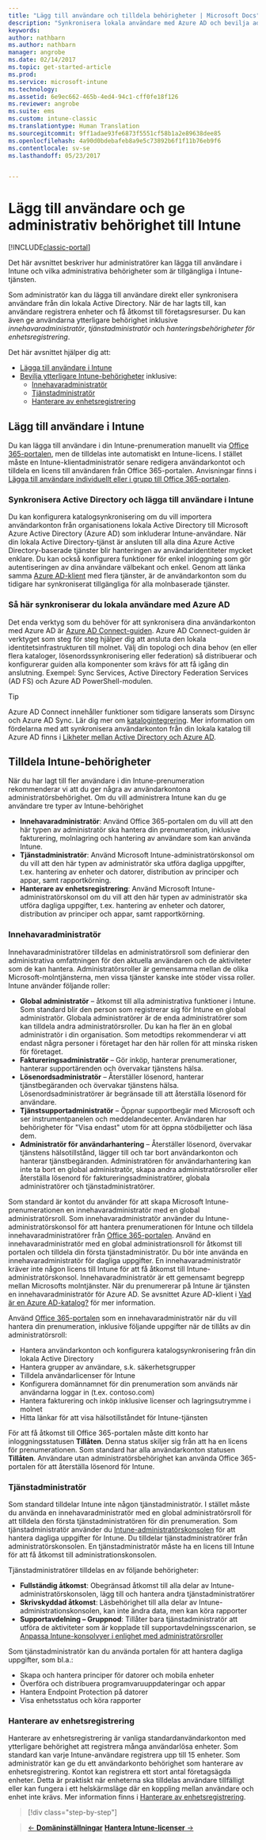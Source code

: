 ```yaml
---
title: "Lägg till användare och tilldela behörigheter | Microsoft Docs"
description: "Synkronisera lokala användare med Azure AD och bevilja administratörsbehörighet för din Intune-prenumeration"
keywords: 
author: nathbarn
ms.author: nathbarn
manager: angrobe
ms.date: 02/14/2017
ms.topic: get-started-article
ms.prod: 
ms.service: microsoft-intune
ms.technology: 
ms.assetid: 6e9ec662-465b-4ed4-94c1-cff0fe18f126
ms.reviewer: angrobe
ms.suite: ems
ms.custom: intune-classic
ms.translationtype: Human Translation
ms.sourcegitcommit: 9ff1adae93fe6873f5551cf58b1a2e89638dee85
ms.openlocfilehash: 4a90d0bdebafeb8a9e5c73892b6f1f11b76eb9f6
ms.contentlocale: sv-se
ms.lasthandoff: 05/23/2017


---
```


# <a name="add-users-and-give-administrative-permission-to-intune"></a>Lägg till användare och ge administrativ behörighet till Intune

[!INCLUDE[classic-portal](../includes/classic-portal.md)]

Det här avsnittet beskriver hur administratörer kan lägga till användare i Intune och vilka administrativa behörigheter som är tillgängliga i Intune-tjänsten.

Som administratör kan du lägga till användare direkt eller synkronisera användare från din lokala Active Directory. När de har lagts till, kan användare registrera enheter och få åtkomst till företagsresurser. Du kan även ge användarna ytterligare behörighet inklusive *innehavaradministratör*, *tjänstadministratör* och *hanteringsbehörigheter för enhetsregistrering*.

Det här avsnittet hjälper dig att:

- [Lägga till användare i Intune](#add-users-to-intune)
- [Bevilja ytterligare Intune-behörigheter](#grant-intune-permissions) inklusive:
  - [Innehavaradministratör](#tenant-administrator)
  - [Tjänstadministratör](#service-administrator)
  - [Hanterare av enhetsregistrering](#device-enrollment-managers)

## <a name="add-users-to-intune"></a>Lägg till användare i Intune
Du kan lägga till användare i din Intune-prenumeration manuellt via [Office 365-portalen](http://go.microsoft.com/fwlink/p/?LinkId=698854), men de tilldelas inte automatiskt en Intune-licens. I stället måste en Intune-klientadministratör senare redigera användarkontot och tilldela en licens till användaren från Office 365-portalen. Anvisningar finns i [Lägga till användare individuellt eller i grupp till Office 365-portalen](https://support.office.com/article/Add-users-individually-or-in-bulk-to-Office-365-Admin-Help-1970f7d6-03b5-442f-b385-5880b9c256ec).

### <a name="sync-active-directory-and-add-users-to-intune"></a>Synkronisera Active Directory och lägga till användare i Intune
Du kan konfigurera katalogsynkronisering om du vill importera användarkonton från organisationens lokala Active Directory till Microsoft Azure Active Directory (Azure AD) som inkluderar Intune-användare. När din lokala Active Directory-tjänst är ansluten till alla dina Azure Active Directory-baserade tjänster blir hanteringen av användaridentiteter mycket enklare. Du kan också konfigurera funktioner för enkel inloggning som gör autentiseringen av dina användare välbekant och enkel. Genom att länka samma [Azure AD-klient](https://azure.microsoft.com/documentation/articles/active-directory-aadconnect/) med flera tjänster, är de användarkonton som du tidigare har synkroniserat tillgängliga för alla molnbaserade tjänster.

### <a name="how-to-sync-on-premises-users-with-azure-ad"></a>Så här synkroniserar du lokala användare med Azure AD
Det enda verktyg som du behöver för att synkronisera dina användarkonton med Azure AD är [Azure AD Connect-guiden](https://www.microsoft.com/download/details.aspx?id=47594). Azure AD Connect-guiden är verktyget som steg för steg hjälper dig att ansluta den lokala identitetsinfrastrukturen till molnet.  Välj din topologi och dina behov (en eller flera kataloger, lösenordssynkronisering eller federation) så distribuerar och konfigurerar guiden alla komponenter som krävs för att få igång din anslutning. Exempel: Sync Services, Active Directory Federation Services (AD FS) och Azure AD PowerShell-modulen.

> [!TIP]
> Azure AD Connect innehåller funktioner som tidigare lanserats som Dirsync och Azure AD Sync. Lär dig mer om [katalogintegrering](http://technet.microsoft.com/library/jj573653.aspx). Mer information om fördelarna med att synkronisera användarkonton från din lokala katalog till Azure AD finns i [Likheter mellan Active Directory och Azure AD](http://technet.microsoft.com/library/dn518177.aspx).

## <a name="grant-intune-permissions"></a>Tilldela Intune-behörigheter

När du har lagt till fler användare i din Intune-prenumeration rekommenderar vi att du ger några av användarkontona administratörsbehörighet. Om du vill administrera Intune kan du ge användare tre typer av Intune-behörighet
-   **Innehavaradministratör**: Använd Office 365-portalen om du vill att den här typen av administratör ska hantera din prenumeration, inklusive fakturering, molnlagring och hantering av användare som kan använda Intune.
-   **Tjänstadministratör**: Använd Microsoft Intune-administratörskonsol om du vill att den här typen av administratör ska utföra dagliga uppgifter, t.ex. hantering av enheter och datorer, distribution av principer och appar, samt rapportkörning.
-   **Hanterare av enhetsregistrering**: Använd Microsoft Intune-administratörskonsol om du vill att den här typen av administratör ska utföra dagliga uppgifter, t.ex. hantering av enheter och datorer, distribution av principer och appar, samt rapportkörning.


### <a name="tenant-administrator"></a>Innehavaradministratör


Innehavaradministratörer tilldelas en administratörsroll som definierar den administrativa omfattningen för den aktuella användaren och de aktiviteter som de kan hantera. Administratörsroller är gemensamma mellan de olika Microsoft-molntjänsterna, men vissa tjänster kanske inte stöder vissa roller. Intune använder följande roller:
- **Global administratör** – åtkomst till alla administrativa funktioner i Intune. Som standard blir den person som registrerar sig för Intune en global administratör. Globala administratörer är de enda administratörer som kan tilldela andra administratörsroller. Du kan ha fler än en global administratör i din organisation. Som metodtips rekommenderar vi att endast några personer i företaget har den här rollen för att minska risken för företaget.
- **Faktureringsadministratör** – Gör inköp, hanterar prenumerationer, hanterar supportärenden och övervakar tjänstens hälsa.
- **Lösenordsadministratör** – Återställer lösenord, hanterar tjänstbegäranden och övervakar tjänstens hälsa. Lösenordsadministratörer är begränsade till att återställa lösenord för användare.
- **Tjänstsupportadministratör** – Öppnar supportbegär med Microsoft och ser instrumentpanelen och meddelandecenter. Användaren har behörigheter för "Visa endast" utom för att öppna stödbiljetter och läsa dem.
- **Administratör för användarhantering** – Återställer lösenord, övervakar tjänstens hälsotillstånd, lägger till och tar bort användarkonton och hanterar tjänstbegäranden. Administratören för användarhantering kan inte ta bort en global administratör, skapa andra administratörsroller eller återställa lösenord för faktureringsadministratörer, globala administratörer och tjänstadministratörer.

Som standard är kontot du använder för att skapa Microsoft Intune-prenumerationen en innehavaradministratör med en global administratörsroll. Som innehavaradministratör använder du Intune-administratörskonsol för att hantera prenumerationen för Intune och tilldela innehavaradministratörer från [Office 365-portalen](http://go.microsoft.com/fwlink/p/?LinkId=698854). Använd en innehavaradministratör med en global administrationsroll för åtkomst till portalen och tilldela din första tjänstadministratör. Du bör inte använda en innehavaradministratör för dagliga uppgifter. En innehavaradministratör kräver inte någon licens till Intune för att få åtkomst till Intune-administratörskonsol. Innehavaradministratör är ett gemensamt begrepp mellan Microsofts molntjänster. När du prenumererar på Intune är tjänsten en innehavaradministratör för Azure AD. Se avsnittet Azure AD-klient i [Vad är en Azure AD-katalog?](http://technet.microsoft.com/library/jj573650.aspx) för mer information.

Använd [Office 365-portalen](http://go.microsoft.com/fwlink/p/?LinkId=698854) som en innehavaradministratör när du vill hantera din prenumeration, inklusive följande uppgifter när de tillåts av din administratörsroll:

- Hantera användarkonton och konfigurera katalogsynkronisering från din lokala Active Directory
- Hantera grupper av användare, s.k. säkerhetsgrupper
- Tilldela användarlicenser för Intune
- Konfigurera domännamnet för din prenumeration som används när användarna loggar in (t.ex. contoso.com)
- Hantera fakturering och inköp inklusive licenser och lagringsutrymme i molnet
- Hitta länkar för att visa hälsotillståndet för Intune-tjänsten

För att få åtkomst till Office 365-portalen måste ditt konto har inloggningsstatusen **Tillåten**. Denna status skiljer sig från att ha en licens för prenumerationen. Som standard har alla användarkonton statusen **Tillåten**. Användare utan administratörsbehörighet kan använda Office 365-portalen för att återställa lösenord för Intune.

### <a name="service-administrator"></a>Tjänstadministratör

Som standard tilldelar Intune inte någon tjänstadministratör. I stället måste du använda en innehavaradministratör med en global administratörsroll för att tilldela den första tjänstadministratören för din prenumeration. Som tjänstadministratör använder du [Intune-administratörskonsolen](https://manage.microsoft.com/) för att hantera dagliga uppgifter för Intune. Du tilldelar tjänstadministratörer från administratörskonsolen. En tjänstadministratör måste ha en licens till Intune för att få åtkomst till administrationskonsolen.

Tjänstadministratörer tilldelas en av följande behörigheter:
- **Fullständig åtkomst**: Obegränsad åtkomst till alla delar av Intune-administratörskonsolen, lägg till och hantera andra tjänstadministratörer
- **Skrivskyddad åtkomst**: Läsbehörighet till alla delar av Intune-administrationskonsolen, kan inte ändra data, men kan köra rapporter
- **Supportavdelning – Gruppnod**: Tillåter bara tjänstadministratör att utföra de aktiviteter som är kopplade till supportavdelningsscenarion, se [Anpassa Intune-konsolvyer i enlighet med administratörsroller](/intune-classic/deploy-use/control-what-admins-can-see-in-the-microsoft-intune-admin-console)

Som tjänstadministratör kan du använda portalen för att hantera dagliga uppgifter, som bl.a.:

- Skapa och hantera principer för datorer och mobila enheter
- Överföra och distribuera programvaruuppdateringar och appar
- Hantera Endpoint Protection på datorer
- Visa enhetsstatus och köra rapporter

### <a name="device-enrollment-managers"></a>Hanterare av enhetsregistrering

Hanterare av enhetsregistrering är vanliga standardanvändarkonton med ytterligare behörighet att registrera många användarlösa enheter. Som standard kan varje Intune-användare registrera upp till 15 enheter. Som administratör kan ge du ett användarkonto behörighet som hanterare av enhetsregistrering. Kontot kan registrera ett stort antal företagsägda enheter. Detta är praktiskt när enheterna ska tilldelas användare tillfälligt eller kan fungera i ett helskärmsläge där en koppling mellan användare och enhet inte krävs. Mer information finns i [Hanterare av enhetsregistrering](/intune-classic/deploy-use/enroll-corporate-owned-devices-with-the-device-enrollment-manager-in-microsoft-intune).

>[!div class="step-by-step"]

>[&larr; **Domäninställningar**](.\start-with-a-paid-subscription-to-microsoft-intune-step-2.md)     [**Hantera Intune-licenser** &rarr;](.\start-with-a-paid-subscription-to-microsoft-intune-step-4.md)  

